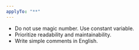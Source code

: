 ```yaml
---
applyTo: "**"
---
```


- Do not use magic number. Use constant variable.
- Prioritize readability and maintainability.
- Write simple comments in English.
